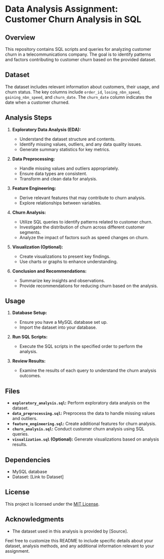 # Data Analysis Assignment: Customer Churn Analysis in SQL

## Overview

This repository contains SQL scripts and queries for analyzing customer churn in a telecommunications company. The goal is to identify patterns and factors contributing to customer churn based on the provided dataset.

## Dataset

The dataset includes relevant information about customers, their usage, and churn status. The key columns include `order_id`, `losing_nbn_speed`, `gaining_nbn_speed`, and `churn_date`. The `churn_date` column indicates the date when a customer churned.

## Analysis Steps

1. **Exploratory Data Analysis (EDA):**
   - Understand the dataset structure and contents.
   - Identify missing values, outliers, and any data quality issues.
   - Generate summary statistics for key metrics.

2. **Data Preprocessing:**
   - Handle missing values and outliers appropriately.
   - Ensure data types are consistent.
   - Transform and clean data for analysis.

3. **Feature Engineering:**
   - Derive relevant features that may contribute to churn analysis.
   - Explore relationships between variables.

4. **Churn Analysis:**
   - Utilize SQL queries to identify patterns related to customer churn.
   - Investigate the distribution of churn across different customer segments.
   - Analyze the impact of factors such as speed changes on churn.

5. **Visualization (Optional):**
   - Create visualizations to present key findings.
   - Use charts or graphs to enhance understanding.

6. **Conclusion and Recommendations:**
   - Summarize key insights and observations.
   - Provide recommendations for reducing churn based on the analysis.

## Usage

1. **Database Setup:**
   - Ensure you have a MySQL database set up.
   - Import the dataset into your database.

2. **Run SQL Scripts:**
   - Execute the SQL scripts in the specified order to perform the analysis.

3. **Review Results:**
   - Examine the results of each query to understand the churn analysis outcomes.

## Files

- **`exploratory_analysis.sql`:** Perform exploratory data analysis on the dataset.
- **`data_preprocessing.sql`:** Preprocess the data to handle missing values and outliers.
- **`feature_engineering.sql`:** Create additional features for churn analysis.
- **`churn_analysis.sql`:** Conduct customer churn analysis using SQL queries.
- **`visualization.sql` (Optional):** Generate visualizations based on analysis results.

## Dependencies

- MySQL database
- Dataset: [Link to Dataset]

## License

This project is licensed under the [MIT License](LICENSE).

## Acknowledgments

- The dataset used in this analysis is provided by [Source].

Feel free to customize this README to include specific details about your dataset, analysis methods, and any additional information relevant to your assignment.
